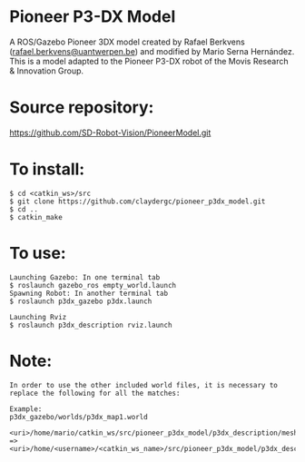 # Pioneer P3-DX Model

A ROS/Gazebo Pioneer 3DX model created by Rafael Berkvens (rafael.berkvens@uantwerpen.be) and modified by Mario Serna Hernández. This is a model adapted to the Pioneer P3-DX robot of the Movis Research & Innovation Group.

# Source repository:
https://github.com/SD-Robot-Vision/PioneerModel.git

# To install:
```
$ cd <catkin_ws>/src
$ git clone https://github.com/claydergc/pioneer_p3dx_model.git
$ cd ..
$ catkin_make
```

# To use:
```
Launching Gazebo: In one terminal tab
$ roslaunch gazebo_ros empty_world.launch
Spawning Robot: In another terminal tab
$ roslaunch p3dx_gazebo p3dx.launch

Launching Rviz
$ roslaunch p3dx_description rviz.launch
```

# Note:
```
In order to use the other included world files, it is necessary to replace the following for all the matches:

Example:
p3dx_gazebo/worlds/p3dx_map1.world

<uri>/home/mario/catkin_ws/src/pioneer_p3dx_model/p3dx_description/meshes/chassis.stl</uri>
=>
<uri>/home/<username>/<catkin_ws_name>/src/pioneer_p3dx_model/p3dx_description/meshes/chassis.stl</uri>

```

